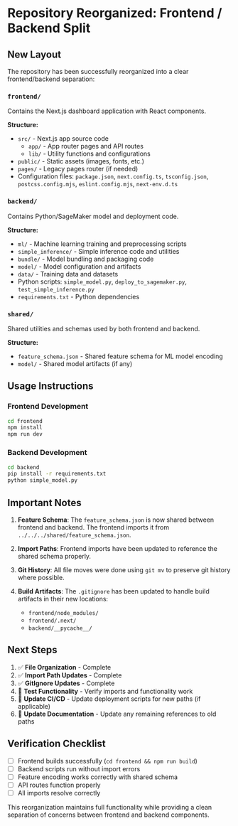 # Repository Reorganized: Frontend / Backend Split

## New Layout

The repository has been successfully reorganized into a clear frontend/backend separation:

### `frontend/`
Contains the Next.js dashboard application with React components.

**Structure:**
- `src/` - Next.js app source code
  - `app/` - App router pages and API routes
  - `lib/` - Utility functions and configurations
- `public/` - Static assets (images, fonts, etc.)
- `pages/` - Legacy pages router (if needed)
- Configuration files: `package.json`, `next.config.ts`, `tsconfig.json`, `postcss.config.mjs`, `eslint.config.mjs`, `next-env.d.ts`

### `backend/`
Contains Python/SageMaker model and deployment code.

**Structure:**
- `ml/` - Machine learning training and preprocessing scripts
- `simple_inference/` - Simple inference code and utilities
- `bundle/` - Model bundling and packaging code
- `model/` - Model configuration and artifacts
- `data/` - Training data and datasets
- Python scripts: `simple_model.py`, `deploy_to_sagemaker.py`, `test_simple_inference.py`
- `requirements.txt` - Python dependencies

### `shared/`
Shared utilities and schemas used by both frontend and backend.

**Structure:**
- `feature_schema.json` - Shared feature schema for ML model encoding
- `model/` - Shared model artifacts (if any)

## Usage Instructions

### Frontend Development
```bash
cd frontend
npm install
npm run dev
```

### Backend Development
```bash
cd backend
pip install -r requirements.txt
python simple_model.py
```

## Important Notes

1. **Feature Schema**: The `feature_schema.json` is now shared between frontend and backend. The frontend imports it from `../../../shared/feature_schema.json`.

2. **Import Paths**: Frontend imports have been updated to reference the shared schema properly.

3. **Git History**: All file moves were done using `git mv` to preserve git history where possible.

4. **Build Artifacts**: The `.gitignore` has been updated to handle build artifacts in their new locations:
   - `frontend/node_modules/`
   - `frontend/.next/`
   - `backend/__pycache__/`

## Next Steps

1. ✅ **File Organization** - Complete
2. ✅ **Import Path Updates** - Complete  
3. ✅ **GitIgnore Updates** - Complete
4. 🔄 **Test Functionality** - Verify imports and functionality work
5. 📝 **Update CI/CD** - Update deployment scripts for new paths (if applicable)
6. 📝 **Update Documentation** - Update any remaining references to old paths

## Verification Checklist

- [ ] Frontend builds successfully (`cd frontend && npm run build`)
- [ ] Backend scripts run without import errors
- [ ] Feature encoding works correctly with shared schema
- [ ] API routes function properly
- [ ] All imports resolve correctly

This reorganization maintains full functionality while providing a clean separation of concerns between frontend and backend components.